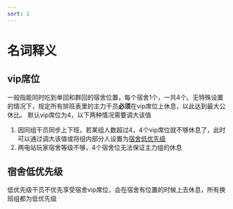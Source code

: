 ```yaml
---
sort: 1
---
```

# 名词释义

## vip席位
一般指能同时吃到单回和群回的宿舍位置，每个宿舍1个，一共4个。无特殊设置的情况下，规定所有排班表里的主力干员**必须**在vip席位上休息，以此达到最大公休比。
默认vip席位为4，以下两种情况需要调大该值
1. 因同组干员同步上下班，若某组人数超过4，4个vip席位就不够休息了，此时可以通过调大该值或将组内部分人设置为[宿舍低优先级](./1.explanation.html#宿舍低优先级)
2. 两电站玩家宿舍等级不够，4个宿舍位无法保证主力组的休息

## 宿舍低优先级
低优先级干员不优先享受宿舍vip席位，会在宿舍有位置的时候上去休息，所有换班组都为低优先级